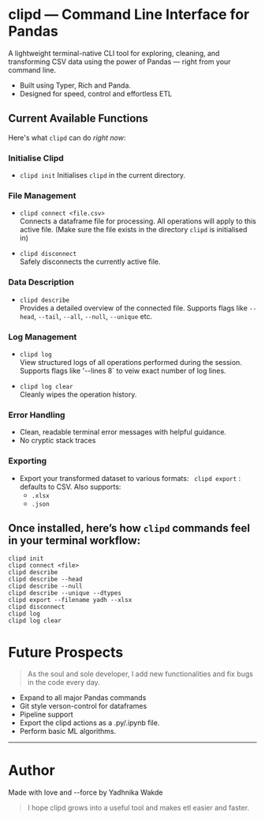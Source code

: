 # clipd — Command Line Interface for Pandas

A lightweight terminal-native CLI tool for exploring, cleaning, and transforming CSV data using the power of Pandas — right from your command line.  
- Built using Typer, Rich and Panda. 
- Designed for speed, control and effortless ETL


<!-- > ⚠️ **Note:**  
> This is reference documentation.  
> **`clipd` is under active development** and version 0.0.1 will soon be released to PyPI.
> Until then, feel free to explore the sample functionality shown below. -->


## Current Available Functions

Here's what `clipd` can do *right now*:

### Initialise Clipd
- `clipd init`
   Initialises `clipd` in the current directory.
  
### File Management
- `clipd connect <file.csv>`  
  Connects a dataframe file for processing. All operations will apply to this active file. (Make sure the file exists in the directory `clipd` is initialised in)

- `clipd disconnect`  
  Safely disconnects the currently active file.

### Data Description
- `clipd describe`  
  Provides a detailed overview of the connected file. Supports flags like `--head`, `--tail`, `--all`, `--null`, `--unique` etc. 

### Log Management
- `clipd log`  
  View structured logs of all operations performed during the session. Supports flags like '--lines 8` to veiw exact number of log lines. 

- `clipd log clear`  
  Cleanly wipes the operation history. 

### Error Handling
- Clean, readable terminal error messages with helpful guidance.
- No cryptic stack traces

### Exporting
- Export your transformed dataset to various formats:
  ``` clipd export``` : defaults to CSV.
  Also supports:
  - `.xlsx`  
  - `.json`



## Once installed, here’s how `clipd` commands feel in your terminal workflow:

```
clipd init
clipd connect <file>
clipd describe
clipd describe --head
clipd describe --null
clipd describe --unique --dtypes
clipd export --filename yadh --xlsx
clipd disconnect
clipd log
clipd log clear
```

# Future Prospects
> As the soul and sole developer, I add new functionalities and fix bugs in the code every day.
- Expand to all major Pandas commands
- Git style verson-control for dataframes
- Pipeline support
- Export the clipd actions as a .py/.ipynb file.
- Perform basic ML algorithms. 

---

# Author
Made with love and --force by Yadhnika Wakde
> I hope clipd grows into a useful tool and makes etl easier and faster. 




